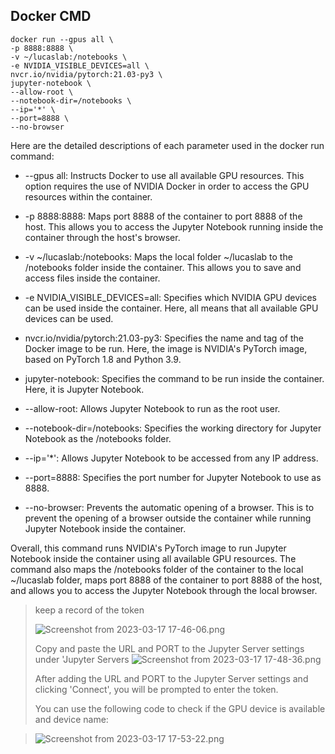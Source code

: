 
## Docker CMD
 ```
docker run --gpus all \
-p 8888:8888 \
-v ~/lucaslab:/notebooks \
-e NVIDIA_VISIBLE_DEVICES=all \
nvcr.io/nvidia/pytorch:21.03-py3 \
jupyter-notebook \
--allow-root \
--notebook-dir=/notebooks \
--ip='*' \
--port=8888 \
--no-browser
 ```

Here are the detailed descriptions of each parameter used in the docker run command:

* --gpus all: Instructs Docker to use all available GPU resources. This option requires the use of NVIDIA Docker in order to access the GPU resources within the container.

* -p 8888:8888: Maps port 8888 of the container to port 8888 of the host. This allows you to access the Jupyter Notebook running inside the container through the host's browser.

* -v ~/lucaslab:/notebooks: Maps the local folder ~/lucaslab to the /notebooks folder inside the container. This allows you to save and access files inside the container.

* -e NVIDIA_VISIBLE_DEVICES=all: Specifies which NVIDIA GPU devices can be used inside the container. Here, all means that all available GPU devices can be used.

* nvcr.io/nvidia/pytorch:21.03-py3: Specifies the name and tag of the Docker image to be run. Here, the image is NVIDIA's PyTorch image, based on PyTorch 1.8 and Python 3.9.

* jupyter-notebook: Specifies the command to be run inside the container. Here, it is Jupyter Notebook.

* --allow-root: Allows Jupyter Notebook to run as the root user.

* --notebook-dir=/notebooks: Specifies the working directory for Jupyter Notebook as the /notebooks folder.

* --ip='*': Allows Jupyter Notebook to be accessed from any IP address.

* --port=8888: Specifies the port number for Jupyter Notebook to use as 8888.

* --no-browser: Prevents the automatic opening of a browser. This is to prevent the opening of a browser outside the container while running Jupyter Notebook inside the container.

Overall, this command runs NVIDIA's PyTorch image to run Jupyter Notebook inside the container using all available GPU resources. The command also maps the /notebooks folder of the container to the local ~/lucaslab folder, maps port 8888 of the container to port 8888 of the host, and allows you to access the Jupyter Notebook through the local browser.

> keep a record of the token
> 
> ![Screenshot from 2023-03-17 17-46-06.png](..%2F..%2F..%2FPictures%2FScreenshot%20from%202023-03-17%2017-46-06.png)
> 
> Copy and paste the URL and PORT to the Jupyter Server settings under 'Jupyter Servers
> ![Screenshot from 2023-03-17 17-48-36.png](..%2F..%2F..%2FPictures%2FScreenshot%20from%202023-03-17%2017-48-36.png)
> 
> After adding the URL and PORT to the Jupyter Server settings and clicking 'Connect', you will be prompted to enter the token.
> 
> You can use the following code to check if the GPU device is available and device name:

> ![Screenshot from 2023-03-17 17-53-22.png](..%2F..%2F..%2FPictures%2FScreenshot%20from%202023-03-17%2017-53-22.png)